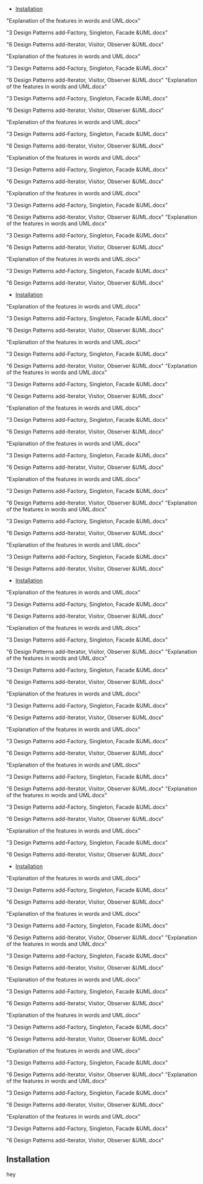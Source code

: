 - [Installation](#installation)


"Explanation of the features in words and UML.docx"

"3 Design Patterns add-Factory, Singleton, Facade &UML.docx"

"6 Design Patterns add-Iterator, Visitor, Observer &UML.docx"



"Explanation of the features in words and UML.docx"

"3 Design Patterns add-Factory, Singleton, Facade &UML.docx"

"6 Design Patterns add-Iterator, Visitor, Observer &UML.docx"
"Explanation of the features in words and UML.docx"

"3 Design Patterns add-Factory, Singleton, Facade &UML.docx"

"6 Design Patterns add-Iterator, Visitor, Observer &UML.docx"



"Explanation of the features in words and UML.docx"

"3 Design Patterns add-Factory, Singleton, Facade &UML.docx"

"6 Design Patterns add-Iterator, Visitor, Observer &UML.docx"

"Explanation of the features in words and UML.docx"

"3 Design Patterns add-Factory, Singleton, Facade &UML.docx"

"6 Design Patterns add-Iterator, Visitor, Observer &UML.docx"



"Explanation of the features in words and UML.docx"

"3 Design Patterns add-Factory, Singleton, Facade &UML.docx"

"6 Design Patterns add-Iterator, Visitor, Observer &UML.docx"
"Explanation of the features in words and UML.docx"

"3 Design Patterns add-Factory, Singleton, Facade &UML.docx"

"6 Design Patterns add-Iterator, Visitor, Observer &UML.docx"



"Explanation of the features in words and UML.docx"

"3 Design Patterns add-Factory, Singleton, Facade &UML.docx"

"6 Design Patterns add-Iterator, Visitor, Observer &UML.docx"


- [Installation](#installation)


"Explanation of the features in words and UML.docx"

"3 Design Patterns add-Factory, Singleton, Facade &UML.docx"

"6 Design Patterns add-Iterator, Visitor, Observer &UML.docx"



"Explanation of the features in words and UML.docx"

"3 Design Patterns add-Factory, Singleton, Facade &UML.docx"

"6 Design Patterns add-Iterator, Visitor, Observer &UML.docx"
"Explanation of the features in words and UML.docx"

"3 Design Patterns add-Factory, Singleton, Facade &UML.docx"

"6 Design Patterns add-Iterator, Visitor, Observer &UML.docx"



"Explanation of the features in words and UML.docx"

"3 Design Patterns add-Factory, Singleton, Facade &UML.docx"

"6 Design Patterns add-Iterator, Visitor, Observer &UML.docx"

"Explanation of the features in words and UML.docx"

"3 Design Patterns add-Factory, Singleton, Facade &UML.docx"

"6 Design Patterns add-Iterator, Visitor, Observer &UML.docx"



"Explanation of the features in words and UML.docx"

"3 Design Patterns add-Factory, Singleton, Facade &UML.docx"

"6 Design Patterns add-Iterator, Visitor, Observer &UML.docx"
"Explanation of the features in words and UML.docx"

"3 Design Patterns add-Factory, Singleton, Facade &UML.docx"

"6 Design Patterns add-Iterator, Visitor, Observer &UML.docx"



"Explanation of the features in words and UML.docx"

"3 Design Patterns add-Factory, Singleton, Facade &UML.docx"

"6 Design Patterns add-Iterator, Visitor, Observer &UML.docx"


- [Installation](#installation)


"Explanation of the features in words and UML.docx"

"3 Design Patterns add-Factory, Singleton, Facade &UML.docx"

"6 Design Patterns add-Iterator, Visitor, Observer &UML.docx"



"Explanation of the features in words and UML.docx"

"3 Design Patterns add-Factory, Singleton, Facade &UML.docx"

"6 Design Patterns add-Iterator, Visitor, Observer &UML.docx"
"Explanation of the features in words and UML.docx"

"3 Design Patterns add-Factory, Singleton, Facade &UML.docx"

"6 Design Patterns add-Iterator, Visitor, Observer &UML.docx"



"Explanation of the features in words and UML.docx"

"3 Design Patterns add-Factory, Singleton, Facade &UML.docx"

"6 Design Patterns add-Iterator, Visitor, Observer &UML.docx"

"Explanation of the features in words and UML.docx"

"3 Design Patterns add-Factory, Singleton, Facade &UML.docx"

"6 Design Patterns add-Iterator, Visitor, Observer &UML.docx"



"Explanation of the features in words and UML.docx"

"3 Design Patterns add-Factory, Singleton, Facade &UML.docx"

"6 Design Patterns add-Iterator, Visitor, Observer &UML.docx"
"Explanation of the features in words and UML.docx"

"3 Design Patterns add-Factory, Singleton, Facade &UML.docx"

"6 Design Patterns add-Iterator, Visitor, Observer &UML.docx"



"Explanation of the features in words and UML.docx"

"3 Design Patterns add-Factory, Singleton, Facade &UML.docx"

"6 Design Patterns add-Iterator, Visitor, Observer &UML.docx"

- [Installation](#installation)


"Explanation of the features in words and UML.docx"

"3 Design Patterns add-Factory, Singleton, Facade &UML.docx"

"6 Design Patterns add-Iterator, Visitor, Observer &UML.docx"



"Explanation of the features in words and UML.docx"

"3 Design Patterns add-Factory, Singleton, Facade &UML.docx"

"6 Design Patterns add-Iterator, Visitor, Observer &UML.docx"
"Explanation of the features in words and UML.docx"

"3 Design Patterns add-Factory, Singleton, Facade &UML.docx"

"6 Design Patterns add-Iterator, Visitor, Observer &UML.docx"



"Explanation of the features in words and UML.docx"

"3 Design Patterns add-Factory, Singleton, Facade &UML.docx"

"6 Design Patterns add-Iterator, Visitor, Observer &UML.docx"

"Explanation of the features in words and UML.docx"

"3 Design Patterns add-Factory, Singleton, Facade &UML.docx"

"6 Design Patterns add-Iterator, Visitor, Observer &UML.docx"



"Explanation of the features in words and UML.docx"

"3 Design Patterns add-Factory, Singleton, Facade &UML.docx"

"6 Design Patterns add-Iterator, Visitor, Observer &UML.docx"
"Explanation of the features in words and UML.docx"

"3 Design Patterns add-Factory, Singleton, Facade &UML.docx"

"6 Design Patterns add-Iterator, Visitor, Observer &UML.docx"



"Explanation of the features in words and UML.docx"

"3 Design Patterns add-Factory, Singleton, Facade &UML.docx"

"6 Design Patterns add-Iterator, Visitor, Observer &UML.docx"

## Installation

hey


